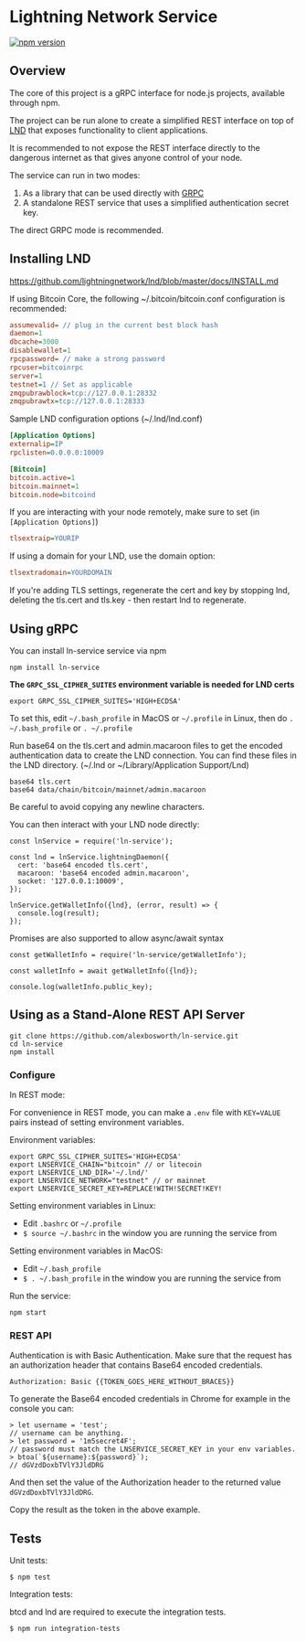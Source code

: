 # Lightning Network Service

[![npm version](https://badge.fury.io/js/ln-service.svg)](https://badge.fury.io/js/ln-service)

## Overview

The core of this project is a gRPC interface for node.js projects, available
through npm.

The project can be run alone to create a simplified REST interface on top of
[LND](https://github.com/lightningnetwork/lnd) that exposes functionality to
client applications.

It is recommended to not expose the REST interface directly to the dangerous
internet as that gives anyone control of your node.

The service can run in two modes:

1. As a library that can be used directly with [GRPC](https://grpc.io/)
2. A standalone REST service that uses a simplified authentication secret key.

The direct GRPC mode is recommended.

## Installing LND

https://github.com/lightningnetwork/lnd/blob/master/docs/INSTALL.md

If using Bitcoin Core, the following ~/.bitcoin/bitcoin.conf configuration is
recommended:

```ini
assumevalid= // plug in the current best block hash
daemon=1
dbcache=3000
disablewallet=1
rpcpassword= // make a strong password
rpcuser=bitcoinrpc
server=1
testnet=1 // Set as applicable
zmqpubrawblock=tcp://127.0.0.1:28332
zmqpubrawtx=tcp://127.0.0.1:28333
```

Sample LND configuration options (~/.lnd/lnd.conf)

```ini
[Application Options]
externalip=IP
rpclisten=0.0.0.0:10009

[Bitcoin]
bitcoin.active=1
bitcoin.mainnet=1
bitcoin.node=bitcoind
```

If you are interacting with your node remotely, make sure to set (in
`[Application Options]`)

```ini
tlsextraip=YOURIP
```

If using a domain for your LND, use the domain option:

```ini
tlsextradomain=YOURDOMAIN
```

If you're adding TLS settings, regenerate the cert and key by stopping lnd,
deleting the tls.cert and tls.key - then restart lnd to regenerate.

## Using gRPC

You can install ln-service service via npm

    npm install ln-service

**The `GRPC_SSL_CIPHER_SUITES` environment variable is needed for LND certs**

    export GRPC_SSL_CIPHER_SUITES='HIGH+ECDSA'

To set this, edit `~/.bash_profile` in MacOS or `~/.profile` in Linux, then do
`. ~/.bash_profile` or `. ~/.profile`

Run base64 on the tls.cert and admin.macaroon files to get the encoded
authentication data to create the LND connection. You can find these files in
the LND directory. (~/.lnd or ~/Library/Application Support/Lnd)

    base64 tls.cert
    base64 data/chain/bitcoin/mainnet/admin.macaroon

Be careful to avoid copying any newline characters.

You can then interact with your LND node directly:

```node
const lnService = require('ln-service');

const lnd = lnService.lightningDaemon({
  cert: 'base64 encoded tls.cert',
  macaroon: 'base64 encoded admin.macaroon',
  socket: '127.0.0.1:10009',
});

lnService.getWalletInfo({lnd}, (error, result) => {
  console.log(result);
});
```

Promises are also supported to allow async/await syntax

```node
const getWalletInfo = require('ln-service/getWalletInfo');

const walletInfo = await getWalletInfo({lnd});

console.log(walletInfo.public_key);
```

## Using as a Stand-Alone REST API Server

    git clone https://github.com/alexbosworth/ln-service.git
    cd ln-service
    npm install

### Configure

In REST mode:

For convenience in REST mode, you can make a `.env` file with `KEY=VALUE` pairs
instead of setting environment variables.

Environment variables:

    export GRPC_SSL_CIPHER_SUITES='HIGH+ECDSA'
    export LNSERVICE_CHAIN="bitcoin" // or litecoin
    export LNSERVICE_LND_DIR='~/.lnd/'
    export LNSERVICE_NETWORK="testnet" // or mainnet
    export LNSERVICE_SECRET_KEY=REPLACE!WITH!SECRET!KEY!

Setting environment variables in Linux:

- Edit `.bashrc` or `~/.profile`
- `$ source ~/.bashrc` in the window you are running the service from

Setting environment variables in MacOS:

- Edit `~/.bash_profile`
- `$ . ~/.bash_profile` in the window you are running the service from

Run the service:

    npm start

### REST API

Authentication is with Basic Authentication.  Make sure that the request has an
authorization header that contains Base64 encoded credentials.

    Authorization: Basic {{TOKEN_GOES_HERE_WITHOUT_BRACES}}

To generate the Base64 encoded credentials in Chrome for example in the console
you can:

    > let username = 'test';
    // username can be anything.
    > let password = '1m5secret4F';
    // password must match the LNSERVICE_SECRET_KEY in your env variables.
    > btoa(`${username}:${password}`);
    // dGVzdDoxbTVlY3JldDRG

And then set the value of the Authorization header to the returned value
`dGVzdDoxbTVlY3JldDRG`.

Copy the result as the token in the above example.

## Tests

Unit tests:

    $ npm test

Integration tests:

btcd and lnd are required to execute the integration tests.

    $ npm run integration-tests

